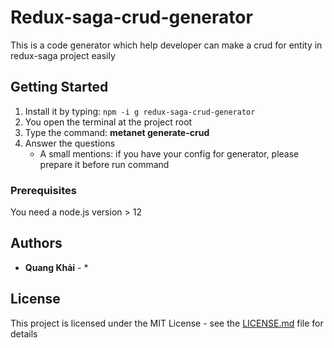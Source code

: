 # Redux-saga-crud-generator

This is a code generator which help developer can make a crud for entity in redux-saga project easily

## Getting Started

1. Install it by typing: ```npm -i g redux-saga-crud-generator```
2. You open the terminal at the project root
3. Type the command: **metanet generate-crud**
4. Answer the questions
   - A small mentions: if you have your config for generator, please prepare it before run command

### Prerequisites

You need a node.js version > 12

## Authors

* **Quang Khải** - *

## License

This project is licensed under the MIT License - see the [LICENSE.md](LICENSE.md) file for details
